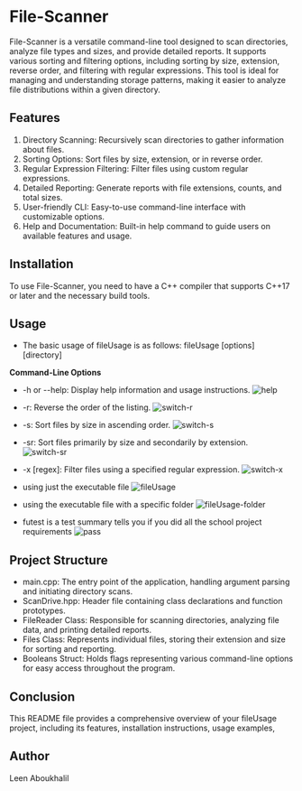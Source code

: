 ﻿# File-Scanner
File-Scanner is a versatile command-line tool designed to scan directories, analyze file types and sizes, and provide detailed reports. It supports various sorting and filtering options, including sorting by size, extension, reverse order, and filtering with regular expressions. This tool is ideal for managing and understanding storage patterns, making it easier to analyze file distributions within a given directory.

## Features
1. Directory Scanning: Recursively scan directories to gather information about files.
2. Sorting Options: Sort files by size, extension, or in reverse order.
3. Regular Expression Filtering: Filter files using custom regular expressions.
4. Detailed Reporting: Generate reports with file extensions, counts, and total sizes.
5. User-friendly CLI: Easy-to-use command-line interface with customizable options.
6. Help and Documentation: Built-in help command to guide users on available features and usage.

## Installation
To use File-Scanner, you need to have a C++ compiler that supports C++17 or later and the necessary build tools.

## Usage
- The basic usage of fileUsage is as follows:
fileUsage [options] [directory]

**Command-Line Options**
- -h or --help: Display help information and usage instructions.
![help](https://github.com/user-attachments/assets/d83eb0d2-7e15-428b-ad15-4bb15a02e449)


- -r: Reverse the order of the listing.
![switch-r](https://github.com/user-attachments/assets/64103d8c-bf15-41b9-a415-8ee0d69c8a38)

- -s: Sort files by size in ascending order.
![switch-s](https://github.com/user-attachments/assets/55af7d8c-a729-4384-bbf8-7a7cb691de3e)

- -sr: Sort files primarily by size and secondarily by extension.
![switch-sr](https://github.com/user-attachments/assets/52a0e823-d5ad-4977-bb0b-9562d435d1a7)

- -x [regex]: Filter files using a specified regular expression.
![switch-x](https://github.com/user-attachments/assets/d8a6fc74-5042-436c-99b0-349b56880278)

- using just the executable file
![fileUsage](https://github.com/user-attachments/assets/af037039-d3ba-433a-bc53-ac3c3e034f37)

- using the executable file with a specific folder
![fileUsage-folder](https://github.com/user-attachments/assets/3cd1087f-3af3-420a-ae5a-136119dcd676)

- futest is a test summary tells you if you did all the school project requirements 
![pass](https://github.com/user-attachments/assets/5d5c2d18-eb21-4b4c-943b-1481e60f7b58)


## Project Structure
- main.cpp: The entry point of the application, handling argument parsing and initiating directory scans.
-  ScanDrive.hpp: Header file containing class declarations and function prototypes.
- FileReader Class: Responsible for scanning directories, analyzing file data, and printing detailed reports.
- Files Class: Represents individual files, storing their extension and size for sorting and reporting.
- Booleans Struct: Holds flags representing various command-line options for easy access throughout the program.

## Conclusion
This README file provides a comprehensive overview of your fileUsage project, including its features, installation instructions, usage examples,

## Author 
Leen Aboukhalil


